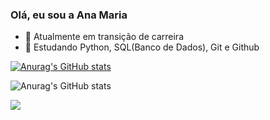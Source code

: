 ### Olá, eu sou a Ana Maria

- 🔭 Atualmente em transição de carreira
- 🌱 Estudando Python, SQL(Banco de Dados), Git e Github

 
 [![Anurag's GitHub stats](https://github-readme-stats.vercel.app/api?username=anacruvinelgo)](https://github.com/anacruvinelgo/github-readme-stats)
 
![Anurag's GitHub stats](https://github-readme-stats.vercel.app/api?username=anacruvinelgo&hide=contribs,prs)


 

 






 
 

 
  <a href="https://www.linkedin.com/in/ana-maria-cruvinel-gomes-de-oliveira-406a91130/" target="_blank"><img src="https://img.shields.io/badge/-LinkedIn-%230077B5?style=for-the-badge&logo=linkedin&logoColor=white" target="_blank"></a>

